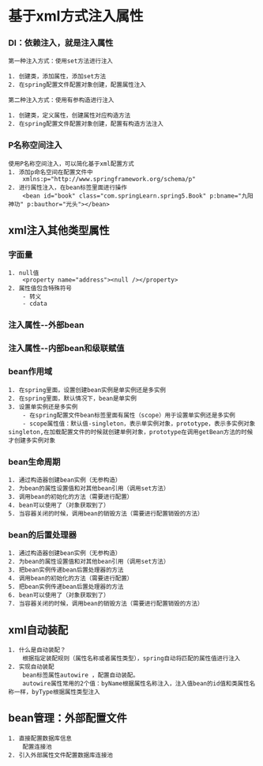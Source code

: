 # 基于xml方式注入属性

### DI：依赖注入，就是注入属性

    第一种注入方式：使用set方法进行注入

    1. 创建类，添加属性，添加set方法
    2. 在spring配置文件配置对象创建，配置属性注入

    第二种注入方式：使用有参构造进行注入

    1. 创建类，定义属性，创建属性对应构造方法
    2. 在spring配置文件配置对象创建，配置有构造方法注入
### P名称空间注入
    使用P名称空间注入，可以简化基于xml配置方式
    1. 添加p命名空间在配置文件中
        xmlns:p="http://www.springframework.org/schema/p"
    2. 进行属性注入，在bean标签里面进行操作
        <bean id="book" class="com.springLearn.spring5.Book" p:bname="九阳神功" p:bauthor="光头"></bean>
## xml注入其他类型属性
### 字面量
    1. null值
        <property name="address"><null /></property>
    2. 属性值包含特殊符号
        - 转义
        - cdata
### 注入属性--外部bean
### 注入属性--内部bean和级联赋值
### bean作用域
    1. 在spring里面，设置创建bean实例是单实例还是多实例
    2. 在spring里面，默认情况下，bean是单实例
    3. 设置单实例还是多实例
        - 在spring配置文件bean标签里面有属性（scope）用于设置单实例还是多实例
        - scope属性值：默认值-singleton，表示单实例对象，prototype，表示多实例对象
    singleton,在加载配置文件的时候就创建单例对象，prototype在调用getBean方法的时候才创建多实例对象
### bean生命周期
    1. 通过构造器创建bean实例（无参构造）
    2. 为bean的属性设置值和对其他bean引用（调用set方法）
    3. 调用bean的初始化的方法（需要进行配置）
    4. bean可以使用了（对象获取到了）
    5. 当容器关闭的时候，调用bean的销毁方法（需要进行配置销毁的方法）
### bean的后置处理器
    1. 通过构造器创建bean实例（无参构造）
    2. 为bean的属性设置值和对其他bean引用（调用set方法）
    3. 把bean实例传递bean后置处理器的方法
    4. 调用bean的初始化的方法（需要进行配置）
    5. 把bean实例传递bean后置处理器的方法
    6. bean可以使用了（对象获取到了）
    7. 当容器关闭的时候，调用bean的销毁方法（需要进行配置销毁的方法）
## xml自动装配
    1. 什么是自动装配？
        根据指定装配规则（属性名称或者属性类型），spring自动将匹配的属性值进行注入
    2. 实现自动装配
        bean标签属性autowire ，配置自动装配。
        autowire属性常用的2个值：byName根据属性名称注入，注入值bean的id值和类属性名称一样，byType根据属性类型注入
## bean管理：外部配置文件
    1. 直接配置数据库信息
        配置连接池
    2. 引入外部属性文件配置数据库连接池





























